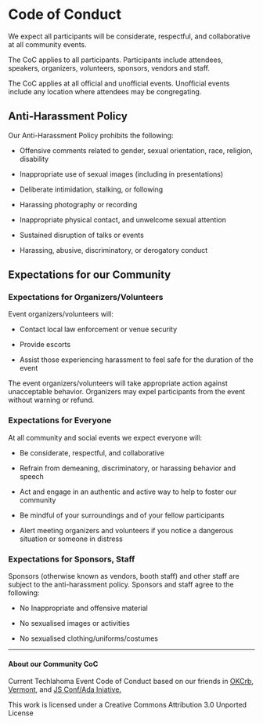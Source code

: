 # Code of Conduct
We expect all participants will be considerate, respectful, and collaborative at all community events. 

The CoC applies to all participants. Participants include attendees, speakers, organizers, volunteers, sponsors, vendors and staff.

The CoC applies at all official and unofficial events. Unofficial events include any location where attendees may be congregating.

## Anti-Harassment Policy

Our Anti-Harassment Policy prohibits the following: 

*   Offensive comments related to gender, sexual orientation, race, religion, disability 

*   Inappropriate use of sexual images (including in presentations)

*   Deliberate intimidation, stalking, or following

*   Harassing photography or recording

*   Inappropriate physical contact, and unwelcome sexual attention

*   Sustained disruption of talks or events

*   Harassing, abusive, discriminatory, or derogatory conduct

## Expectations for our Community

### Expectations for Organizers/Volunteers

Event organizers/volunteers will:

*   Contact local law enforcement or venue security

*   Provide escorts

*   Assist those experiencing harassment to feel safe for the duration of the event

The event organizers/volunteers will take appropriate action against unacceptable behavior. Organizers may expel participants from the event without warning or refund.


### Expectations for Everyone

At all community and social events we expect everyone will:

*   Be considerate, respectful, and collaborative

*   Refrain from demeaning, discriminatory, or harassing behavior and speech

*   Act and engage in an authentic and active way to help to foster our community 

*   Be mindful of your surroundings and of your fellow participants

*   Alert meeting organizers and volunteers if you notice a dangerous situation or someone in distress

### Expectations for Sponsors, Staff

Sponsors (otherwise known as vendors, booth staff) and other staff are subject to the anti-harassment policy. Sponsors and staff agree to the following:

*   No Inappropriate and offensive material

*   No sexualised images or activities

*   No sexualised clothing/uniforms/costumes

-----

#### About our Community CoC
Current Techlahoma Event Code of Conduct based on our friends in [OKCrb](http://www.okcruby.org/about/), [Vermont](http://burlingtonruby.com/conduct.html), and [JS Conf/Ada Iniative.](http://2012.jsconf.us/#/about)

This work is licensed under a Creative Commons Attribution 3.0 Unported License
